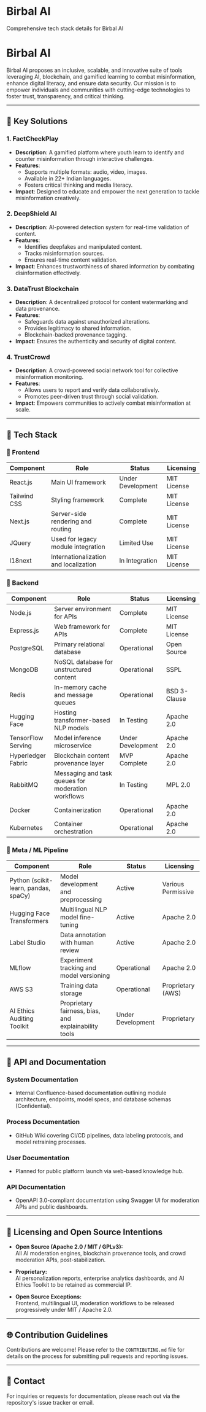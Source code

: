 # Birbal AI
Comprehensive tech stack details for Birbal AI

# Birbal AI

Birbal AI proposes an inclusive, scalable, and innovative suite of tools leveraging AI, blockchain, and gamified learning to combat misinformation, enhance digital literacy, and ensure data security. Our mission is to empower individuals and communities with cutting-edge technologies to foster trust, transparency, and critical thinking.

---

## 🌟 Key Solutions

### 1. **FactCheckPlay**
   - **Description**: A gamified platform where youth learn to identify and counter misinformation through interactive challenges.
   - **Features**:
     - Supports multiple formats: audio, video, images.
     - Available in 22+ Indian languages.
     - Fosters critical thinking and media literacy.
   - **Impact**: Designed to educate and empower the next generation to tackle misinformation creatively.

### 2. **DeepShield AI**
   - **Description**: AI-powered detection system for real-time validation of content.
   - **Features**:
     - Identifies deepfakes and manipulated content.
     - Tracks misinformation sources.
     - Ensures real-time content validation.
   - **Impact**: Enhances trustworthiness of shared information by combating disinformation effectively.

### 3. **DataTrust Blockchain**
   - **Description**: A decentralized protocol for content watermarking and data provenance.
   - **Features**:
     - Safeguards data against unauthorized alterations.
     - Provides legitimacy to shared information.
     - Blockchain-backed provenance tagging.
   - **Impact**: Ensures the authenticity and security of digital content.

### 4. **TrustCrowd**
   - **Description**: A crowd-powered social network tool for collective misinformation monitoring.
   - **Features**:
     - Allows users to report and verify data collaboratively.
     - Promotes peer-driven trust through social validation.
   - **Impact**: Empowers communities to actively combat misinformation at scale.

---

## 🎯 Tech Stack

### 📌 Frontend

| Component    | Role                                      | Status             | Licensing     |
|--------------|-------------------------------------------|--------------------|---------------|
| React.js     | Main UI framework                        | Under Development  | MIT License   |
| Tailwind CSS | Styling framework                        | Complete           | MIT License   |
| Next.js      | Server-side rendering and routing        | Complete           | MIT License   |
| JQuery       | Used for legacy module integration       | Limited Use        | MIT License   |
| I18next      | Internationalization and localization    | In Integration     | MIT License   |

### 📌 Backend

| Component           | Role                                              | Status             | Licensing         |
|---------------------|---------------------------------------------------|--------------------|-------------------|
| Node.js             | Server environment for APIs                      | Complete           | MIT License       |
| Express.js          | Web framework for APIs                           | Complete           | MIT License       |
| PostgreSQL          | Primary relational database                      | Operational        | Open Source       |
| MongoDB             | NoSQL database for unstructured content          | Operational        | SSPL              |
| Redis               | In-memory cache and message queues               | Operational        | BSD 3-Clause      |
| Hugging Face        | Hosting transformer-based NLP models             | In Testing         | Apache 2.0        |
| TensorFlow Serving  | Model inference microservice                     | Under Development  | Apache 2.0        |
| Hyperledger Fabric  | Blockchain content provenance layer              | MVP Complete       | Apache 2.0        |
| RabbitMQ            | Messaging and task queues for moderation workflows | In Testing         | MPL 2.0           |
| Docker              | Containerization                                 | Operational        | Apache 2.0        |
| Kubernetes          | Container orchestration                          | Operational        | Apache 2.0        |

### 📌 Meta / ML Pipeline

| Component                 | Role                                        | Status             | Licensing         |
|---------------------------|---------------------------------------------|--------------------|-------------------|
| Python (scikit-learn, pandas, spaCy) | Model development and preprocessing | Active             | Various Permissive |
| Hugging Face Transformers | Multilingual NLP model fine-tuning         | Active             | Apache 2.0        |
| Label Studio             | Data annotation with human review           | Active             | Apache 2.0        |
| MLflow                   | Experiment tracking and model versioning    | Operational        | Apache 2.0        |
| AWS S3                   | Training data storage                       | Operational        | Proprietary (AWS) |
| AI Ethics Auditing Toolkit | Proprietary fairness, bias, and explainability tools | Under Development | Proprietary       |

---

## 📄 API and Documentation

### System Documentation
- Internal Confluence-based documentation outlining module architecture, endpoints, model specs, and database schemas (Confidential).

### Process Documentation
- GitHub Wiki covering CI/CD pipelines, data labeling protocols, and model retraining processes.

### User Documentation
- Planned for public platform launch via web-based knowledge hub.

### API Documentation
- OpenAPI 3.0-compliant documentation using Swagger UI for moderation APIs and public dashboards.

---

## 📖 Licensing and Open Source Intentions

- **Open Source (Apache 2.0 / MIT / GPLv3):**  
  All AI moderation engines, blockchain provenance tools, and crowd moderation APIs, post-stabilization.

- **Proprietary:**  
  AI personalization reports, enterprise analytics dashboards, and AI Ethics Toolkit to be retained as commercial IP.

- **Open Source Exceptions:**  
  Frontend, multilingual UI, moderation workflows to be released progressively under MIT / Apache 2.0.

---

## 🌐 Contribution Guidelines
Contributions are welcome! Please refer to the `CONTRIBUTING.md` file for details on the process for submitting pull requests and reporting issues.

---

## 🚀 Contact
For inquiries or requests for documentation, please reach out via the repository's issue tracker or email.
